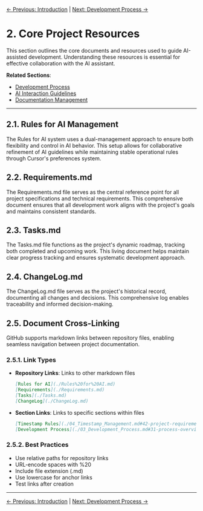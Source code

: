 [← Previous: Introduction](./01_Introduction.md) | [Next: Development Process →](./03_Development_Process.md)

# 2. Core Project Resources

This section outlines the core documents and resources used to guide AI-assisted development. Understanding these resources is essential for effective collaboration with the AI assistant.

**Related Sections**:
- [Development Process](./03_Development_Process.md)
- [AI Interaction Guidelines](./05_AI_Interaction.md)
- [Documentation Management](./06_Documentation_Management.md)

---

## 2.1. Rules for AI Management

The Rules for AI system uses a dual-management approach to ensure both flexibility and control in AI behavior. This setup allows for collaborative refinement of AI guidelines while maintaining stable operational rules through Cursor's preferences system.

## 2.2. Requirements.md

The Requirements.md file serves as the central reference point for all project specifications and technical requirements. This comprehensive document ensures that all development work aligns with the project's goals and maintains consistent standards.

## 2.3. Tasks.md

The Tasks.md file functions as the project's dynamic roadmap, tracking both completed and upcoming work. This living document helps maintain clear progress tracking and ensures systematic development approach.

## 2.4. ChangeLog.md

The ChangeLog.md file serves as the project's historical record, documenting all changes and decisions. This comprehensive log enables traceability and informed decision-making.

## 2.5. Document Cross-Linking

GitHub supports markdown links between repository files, enabling seamless navigation between project documentation.

### 2.5.1. Link Types
- **Repository Links**: Links to other markdown files
  ```markdown
  [Rules for AI](./Rules%20for%20AI.md)
  [Requirements](./Requirements.md)
  [Tasks](./Tasks.md)
  [ChangeLog](./ChangeLog.md)
  ```

- **Section Links**: Links to specific sections within files
  ```markdown
  [Timestamp Rules](./04_Timestamp_Management.md#42-project-requirements)
  [Development Process](./03_Development_Process.md#31-process-overview)
  ```

### 2.5.2. Best Practices
- Use relative paths for repository links
- URL-encode spaces with %20
- Include file extension (.md)
- Use lowercase for anchor links
- Test links after creation

---

[← Previous: Introduction](./01_Introduction.md) | [Next: Development Process →](./03_Development_Process.md) 